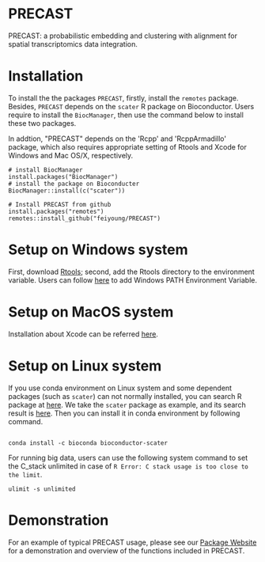 # PRECAST
PRECAST: a probabilistic embedding and clustering with alignment for spatial transcriptomics data integration.

# Installation

To install the the packages `PRECAST`, firstly, install the `remotes` package. Besides, `PRECAST` depends on the  `scater` R package on Bioconductor. Users require to install the `BiocManager`, then use the command below to install these two packages.

In addtion, "PRECAST" depends on the 'Rcpp' and 'RcppArmadillo' package, which also requires appropriate setting of Rtools and Xcode for Windows and Mac OS/X, respectively.
```{Rmd}
# install BiocManager
install.packages("BiocManager")
# install the package on Bioconducter
BiocManager::install(c("scater"))

# Install PRECAST from github
install.packages("remotes")
remotes::install_github("feiyoung/PRECAST")
```



# Setup on Windows system
First, download [Rtools](https://cran.r-project.org/bin/windows/Rtools/); second, add the Rtools directory to the environment variable. Users can follow [here](https://helpdeskgeek.com/windows-10/add-windows-path-environment-variable/#:~:text=Go%20ahead%20and%20click%20on%20the%20Environment%20Variables,you%20have%20to%20decide%20which%20one%20to%20edit) to add Windows PATH Environment Variable.


# Setup on MacOS system
Installation about Xcode can be referred [here](https://stackoverflow.com/questions/8291146/xcode-installation-on-mac#:~:text=You%20get%20it%20from%20the%20Mac%20App%20Store.,find%20the%20app%2C%20and%20click%20the%20install%20button).

# Setup on Linux  system
If you use conda environment on Linux system and some dependent packages (such as `scater`) can not normally installed, you can search R package at [here](https://anaconda.org/). We take the `scater` package as example, and its search result is [here](https://anaconda.org/bioconda/bioconductor-scater). Then you can install it in conda environment by following command.
```{Linux}

conda install -c bioconda bioconductor-scater
```

For running big data, users can use the following system command to set the C_stack unlimited in case of `R Error: C stack usage is too close to the limit`.
```{Linux}
ulimit -s unlimited
```

# Demonstration

For an example of typical PRECAST usage, please see our [Package Website](https://feiyoung.github.io/PRECAST/index.html) for a demonstration and overview of the functions included in PRECAST.